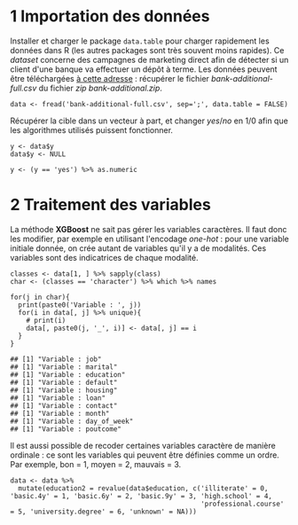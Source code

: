 1 Importation des données
=========================

Installer et charger le package `data.table` pour charger rapidement les données dans R (les autres packages sont très souvent moins rapides). Ce *dataset* concerne des campagnes de marketing direct afin de détecter si un client d'une banque va effectuer un dépôt à terme. Les données peuvent être téléchargées [à cette adresse](https://archive.ics.uci.edu/ml/machine-learning-databases/00222/) : récupérer le fichier *bank-additional-full.csv* du fichier *zip* *bank-additional.zip*.

``` {.r}
data <- fread('bank-additional-full.csv', sep=';', data.table = FALSE)
```

Récupérer la cible dans un vecteur à part, et changer *yes*/*no* en 1/0 afin que les algorithmes utilisés puissent fonctionner.

``` {.r}
y <- data$y
data$y <- NULL

y <- (y == 'yes') %>% as.numeric
```

2 Traitement des variables
==========================

La méthode **XGBoost** ne sait pas gérer les variables caractères. Il faut donc les modifier, par exemple en utilisant l'encodage *one-hot* : pour une variable initiale donnée, on crée autant de variables qu'il y a de modalités. Ces variables sont des indicatrices de chaque modalité.

``` {.r}
classes <- data[1, ] %>% sapply(class)
char <- (classes == 'character') %>% which %>% names

for(j in char){
  print(paste0('Variable : ', j))
  for(i in data[, j] %>% unique){
    # print(i)
    data[, paste0(j, '_', i)] <- data[, j] == i
  }
}
```

    ## [1] "Variable : job"
    ## [1] "Variable : marital"
    ## [1] "Variable : education"
    ## [1] "Variable : default"
    ## [1] "Variable : housing"
    ## [1] "Variable : loan"
    ## [1] "Variable : contact"
    ## [1] "Variable : month"
    ## [1] "Variable : day_of_week"
    ## [1] "Variable : poutcome"

Il est aussi possible de recoder certaines variables caractère de manière ordinale : ce sont les variables qui peuvent être définies comme un ordre. Par exemple, bon = 1, moyen = 2, mauvais = 3.

``` {.r}
data <- data %>%
  mutate(education2 = revalue(data$education, c('illiterate' = 0, 'basic.4y' = 1, 'basic.6y' = 2, 'basic.9y' = 3, 'high.school' = 4,
                                                'professional.course' = 5, 'university.degree' = 6, 'unknown' = NA)))
```

